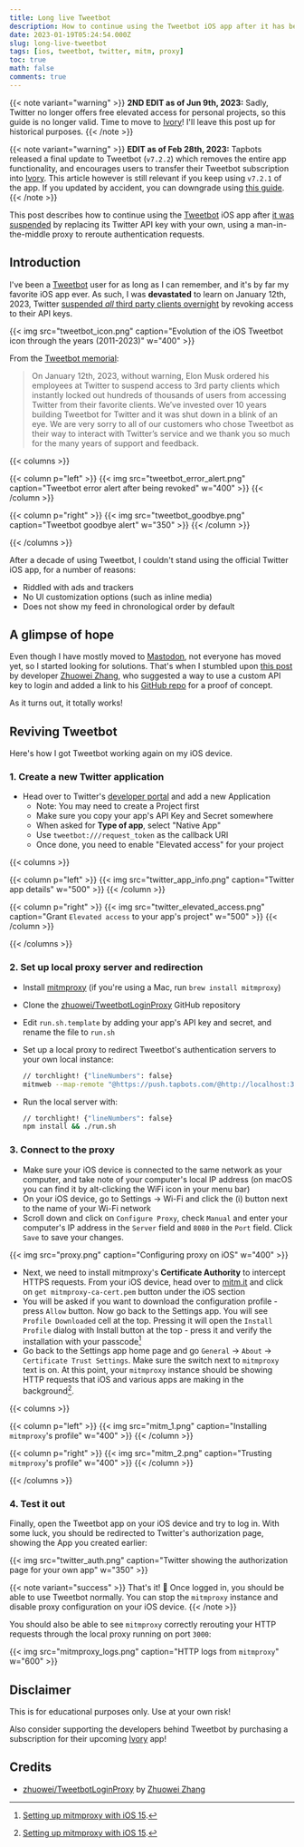 ```yaml
---
title: Long live Tweetbot
description: How to continue using the Tweetbot iOS app after it has been suspended by replacing its Twitter API key with your own, using a man-in-the-middle proxy to redirect authentication requests.
date: 2023-01-19T05:24:54.000Z
slug: long-live-tweetbot
tags: [ios, tweetbot, twitter, mitm, proxy]
toc: true
math: false
comments: true
---
```


{{< note variant="warning" >}}
**2ND EDIT as of Jun 9th, 2023:** Sadly, Twitter no longer offers free elevated access for personal projects, so this guide is no longer valid. Time to move to [Ivory](https://tapbots.com/ivory/)! I'll leave this post up for historical purposes.
{{< /note >}}

{{< note variant="warning" >}}
**EDIT as of Feb 28th, 2023:** Tapbots released a final update to Tweetbot (`v7.2.2`) which removes the entire app functionality, and encourages users to transfer their Tweetbot subscription into [Ivory](https://tapbots.com/ivory/). This article however is still relevant if you keep using `v7.2.1` of the app. If you updated by accident, you can downgrade using [this guide](https://github.com/qnblackcat/How-to-Downgrade-apps-on-AppStore-with-iTunes-and-Charles-Proxy/).
{{< /note >}}

This post describes how to continue using the [Tweetbot](https://tapbots.com/tweetbot/) iOS app after [it was suspended](https://mashable.com/article/twitter-elon-musk-third-party-client-api-tweetbot-twitterrific/) by replacing its Twitter API key with your own, using a man-in-the-middle proxy to reroute authentication requests.

## Introduction

I've been a [Tweetbot](https://tapbots.com/tweetbot/) user for as long as I can remember, and it's by far my favorite iOS app ever. As such, I was **devastated** to learn on January 12th, 2023, Twitter [suspended _all_ third party clients overnight](https://mashable.com/article/twitter-elon-musk-third-party-client-api-tweetbot-twitterrific/) by revoking access to their API keys.

{{< img src="tweetbot_icon.png" caption="Evolution of the iOS Tweetbot icon through the years (2011-2023)" w="400" >}}

From the [Tweetbot memorial](https://tapbots.com/tweetbot/):
> On January 12th, 2023, without warning, Elon Musk ordered his employees at Twitter to suspend access to 3rd party clients which instantly locked out hundreds of thousands of users from accessing Twitter from their favorite clients. We’ve invested over 10 years building Tweetbot for Twitter and it was shut down in a blink of an eye. We are very sorry to all of our customers who chose Tweetbot as their way to interact with Twitter’s service and we thank you so much for the many years of support and feedback.

{{< columns >}}

{{< column p="left" >}}
{{< img src="tweetbot_error_alert.png" caption="Tweetbot error alert after being revoked" w="400" >}}
{{< /column >}}

{{< column p="right" >}}
{{< img src="tweetbot_goodbye.png" caption="Tweetbot goodbye alert" w="350" >}}
{{< /column >}}

{{< /columns >}}

After a decade of using Tweetbot, I couldn't stand using the official Twitter iOS app, for a number of reasons:
- Riddled with ads and trackers
- No UI customization options (such as inline media)
- Does not show my feed in chronological order by default

## A glimpse of hope
Even though I have mostly moved to [Mastodon](https://joinmastodon.org), not everyone has moved yet, so I started looking for solutions. That's when I stumbled upon [this post](https://notnow.dev/notice/ARh4u5BJD8mf2jG5yK) by developer [Zhuowei Zhang](https://zhuoweizhang.net), who suggested a way to use a custom API key to login and added a link to his [GitHub repo](https://github.com/zhuowei/TweetbotLoginProxy) for a proof of concept.

As it turns out, it totally works!

## Reviving Tweetbot
Here's how I got Tweetbot working again on my iOS device.

### 1. Create a new Twitter application
* Head over to Twitter's [developer portal](https://developer.twitter.com) and add a new Application
    * Note: You may need to create a Project first
    * Make sure you copy your app's API Key and Secret somewhere
    * When asked for **Type of app**, select "Native App"
    * Use `tweetbot:///request_token` as the callback URI
    * Once done, you need to enable "Elevated access" for your project

{{< columns >}}

{{< column p="left" >}}
{{< img src="twitter_app_info.png" caption="Twitter app details" w="500" >}}
{{< /column >}}

{{< column p="right" >}}
{{< img src="twitter_elevated_access.png" caption="Grant `Elevated access` to your app's project" w="500" >}}
{{< /column >}}

{{< /columns >}}

### 2. Set up local proxy server and redirection
* Install [mitmproxy](https://mitmproxy.org) (if you're using a Mac, run `brew install mitmproxy`)
* Clone the [zhuowei/TweetbotLoginProxy](https://github.com/zhuowei/TweetbotLoginProxy) GitHub repository
* Edit `run.sh.template` by adding your app's API key and secret, and rename the file to `run.sh`
* Set up a local proxy to redirect Tweetbot's authentication servers to your own local instance:

    ```bash
    // torchlight! {"lineNumbers": false}
    mitmweb --map-remote "@https://push.tapbots.com/@http://localhost:3000/"
    ```
* Run the local server with:

    ```bash
    // torchlight! {"lineNumbers": false}
    npm install && ./run.sh
    ```

### 3. Connect to the proxy
* Make sure your iOS device is connected to the same network as your computer, and take note of your computer's local IP address (on macOS you can find it by alt-clicking the WiFi icon in your menu bar)
* On your iOS device, go to Settings -> Wi-Fi and click the (i) button next to the name of your Wi-Fi network
* Scroll down and click on `Configure Proxy`, check `Manual` and enter your computer's IP address in the `Server` field and `8080` in the `Port` field. Click `Save` to save your changes.

{{< img src="proxy.png" caption="Configuring proxy on iOS" w="400" >}}

* Next, we need to install mitmproxy's **Certificate Authority** to intercept HTTPS requests. From your iOS device, head over to [mitm.it](https://mitm.it) and click on `get mitmproxy-ca-cert.pem` button under the iOS section
* You will be asked if you want to download the configuration profile - press `Allow` button. Now go back to the Settings app. You will see `Profile Downloaded` cell at the top. Pressing it will open the `Install Profile` dialog with Install button at the top - press it and verify the installation with your passcode[^1]
* Go back to the Settings app home page and go `General` -> `About` -> `Certificate Trust Settings`. Make sure the switch next to `mitmproxy` text is on. At this point, your `mitmproxy` instance should be showing HTTP requests that iOS and various apps are making in the background[^1].

{{< columns >}}

{{< column p="left" >}}
{{< img src="mitm_1.png" caption="Installing `mitmproxy`'s profile" w="400" >}}
{{< /column >}}

{{< column p="right" >}}
{{< img src="mitm_2.png" caption="Trusting `mitmproxy`'s profile" w="400" >}}
{{< /column >}}

{{< /columns >}}

### 4. Test it out
Finally, open the Tweetbot app on your iOS device and try to log in.
With some luck, you should be redirected to Twitter's authorization page, showing the App you created earlier:

{{< img src="twitter_auth.png" caption="Twitter showing the authorization page for your own app" w="350" >}}

{{< note variant="success" >}}
That's it! 🎉 Once logged in, you should be able to use Tweetbot normally. You can stop the `mitmproxy` instance and disable proxy configuration on your iOS device.
{{< /note >}}

You should also be able to see `mitmproxy` correctly rerouting your HTTP requests through the local proxy running on port `3000`:

{{< img src="mitmproxy_logs.png" caption="HTTP logs from `mitmproxy`" w="600" >}}

## Disclaimer
This is for educational purposes only. Use at your own risk!

Also consider supporting the developers behind Tweetbot by purchasing a subscription for their upcoming [Ivory](https://tapbots.com/ivory/) app!

## Credits
* [zhuowei/TweetbotLoginProxy](https://github.com/zhuowei/TweetbotLoginProxy) by [Zhuowei Zhang](https://zhuoweizhang.net)

[^1]: [Setting up mitmproxy with iOS 15](https://www.trickster.dev/post/setting-up-mitmproxy-with-ios15/).
